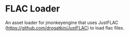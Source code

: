 # FLAC Loader
An asset loader for jmonkeyengine that uses JustFLAC (https://github.com/drogatkin/JustFLAC) to load flac files.
